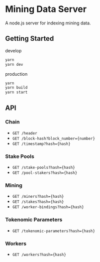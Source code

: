 # Mining Data Server

A node.js server for indexing mining data.

## Getting Started

develop

```sh
yarn
yarn dev
```

production

```sh
yarn
yarn build
yarn start
```

## API

### Chain

- `GET /header`
- `GET /block-hash?block_number={number}`
- `GET /timestamp?hash={hash}`

### Stake Pools

- `GET /stake-pools?hash={hash}`
- `GET /pool-stakers?hash={hash}`

### Mining

- `GET /miners?hash={hash}`
- `GET /stakes?hash={hash}`
- `GET /worker-bindings?hash={hash}`

### Tokenomic Parameters

- `GET /tokenomic-parameters?hash={hash}`

### Workers

- `GET /workers?hash={hash}`
